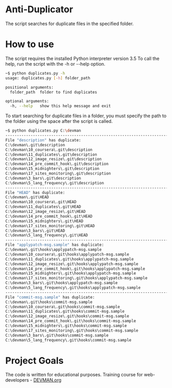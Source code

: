 # Anti-Duplicator
The script searches for duplicate files in the specified folder.
# How to use
The script requires the installed Python interpreter version 3.5
To call the help, run the script with the -h or --help option.
```bash
~$ python duplicates.py -h
usage: duplicates.py [-h] folder_path

positional arguments:
  folder_path  folder to find duplicates

optional arguments:
  -h, --help   show this help message and exit
```
To start searching for duplicate files in a folder, you must specify the path to the folder using the space after the script is called.
```bash
~$ python duplicates.py C:\devman
------------------------------------------------------------------------------------------------------------------------
File "description" has duplicate:
C:\devman\.git\description
C:\devman\10_coursera\.git\description
C:\devman\11_duplicates\.git\description
C:\devman\12_image_resize\.git\description
C:\devman\14_pre_commit_hook\.git\description
C:\devman\15_midnighters\.git\description
C:\devman\17_sites_monitoring\.git\description
C:\devman\3_bars\.git\description
C:\devman\5_lang_frequency\.git\description
------------------------------------------------------------------------------------------------------------------------
File "HEAD" has duplicate:
C:\devman\.git\HEAD
C:\devman\10_coursera\.git\HEAD
C:\devman\11_duplicates\.git\HEAD
C:\devman\12_image_resize\.git\HEAD
C:\devman\14_pre_commit_hook\.git\HEAD
C:\devman\15_midnighters\.git\HEAD
C:\devman\17_sites_monitoring\.git\HEAD
C:\devman\3_bars\.git\HEAD
C:\devman\5_lang_frequency\.git\HEAD
------------------------------------------------------------------------------------------------------------------------
File "applypatch-msg.sample" has duplicate:
C:\devman\.git\hooks\applypatch-msg.sample
C:\devman\10_coursera\.git\hooks\applypatch-msg.sample
C:\devman\11_duplicates\.git\hooks\applypatch-msg.sample
C:\devman\12_image_resize\.git\hooks\applypatch-msg.sample
C:\devman\14_pre_commit_hook\.git\hooks\applypatch-msg.sample
C:\devman\15_midnighters\.git\hooks\applypatch-msg.sample
C:\devman\17_sites_monitoring\.git\hooks\applypatch-msg.sample
C:\devman\3_bars\.git\hooks\applypatch-msg.sample
C:\devman\5_lang_frequency\.git\hooks\applypatch-msg.sample
------------------------------------------------------------------------------------------------------------------------
File "commit-msg.sample" has duplicate:
C:\devman\.git\hooks\commit-msg.sample
C:\devman\10_coursera\.git\hooks\commit-msg.sample
C:\devman\11_duplicates\.git\hooks\commit-msg.sample
C:\devman\12_image_resize\.git\hooks\commit-msg.sample
C:\devman\14_pre_commit_hook\.git\hooks\commit-msg.sample
C:\devman\15_midnighters\.git\hooks\commit-msg.sample
C:\devman\17_sites_monitoring\.git\hooks\commit-msg.sample
C:\devman\3_bars\.git\hooks\commit-msg.sample
C:\devman\5_lang_frequency\.git\hooks\commit-msg.sample
```

# Project Goals

The code is written for educational purposes. Training course for web-developers - [DEVMAN.org](https://devman.org)
